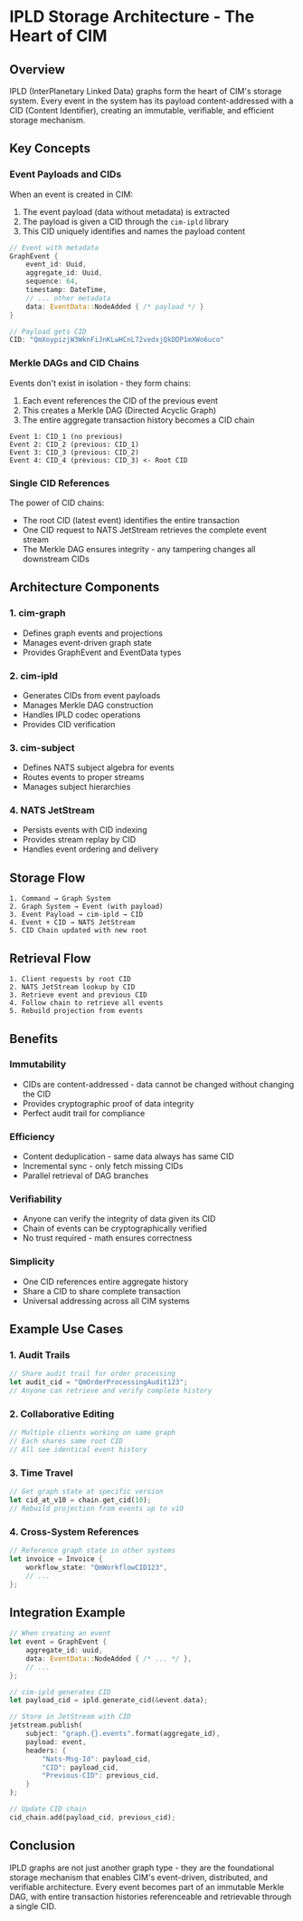 # IPLD Storage Architecture - The Heart of CIM

## Overview

IPLD (InterPlanetary Linked Data) graphs form the heart of CIM's storage system. Every event in the system has its payload content-addressed with a CID (Content Identifier), creating an immutable, verifiable, and efficient storage mechanism.

## Key Concepts

### Event Payloads and CIDs

When an event is created in CIM:
1. The event payload (data without metadata) is extracted
2. The payload is given a CID through the `cim-ipld` library
3. This CID uniquely identifies and names the payload content

```rust
// Event with metadata
GraphEvent {
    event_id: Uuid,
    aggregate_id: Uuid,
    sequence: 64,
    timestamp: DateTime,
    // ... other metadata
    data: EventData::NodeAdded { /* payload */ }
}

// Payload gets CID
CID: "QmXoypizjW3WknFiJnKLwHCnL72vedxjQkDDP1mXWo6uco"
```

### Merkle DAGs and CID Chains

Events don't exist in isolation - they form chains:
1. Each event references the CID of the previous event
2. This creates a Merkle DAG (Directed Acyclic Graph)
3. The entire aggregate transaction history becomes a CID chain

```
Event 1: CID_1 (no previous)
Event 2: CID_2 (previous: CID_1)
Event 3: CID_3 (previous: CID_2)
Event 4: CID_4 (previous: CID_3) <- Root CID
```

### Single CID References

The power of CID chains:
- The root CID (latest event) identifies the entire transaction
- One CID request to NATS JetStream retrieves the complete event stream
- The Merkle DAG ensures integrity - any tampering changes all downstream CIDs

## Architecture Components

### 1. cim-graph
- Defines graph events and projections
- Manages event-driven graph state
- Provides GraphEvent and EventData types

### 2. cim-ipld
- Generates CIDs from event payloads
- Manages Merkle DAG construction
- Handles IPLD codec operations
- Provides CID verification

### 3. cim-subject
- Defines NATS subject algebra for events
- Routes events to proper streams
- Manages subject hierarchies

### 4. NATS JetStream
- Persists events with CID indexing
- Provides stream replay by CID
- Handles event ordering and delivery

## Storage Flow

```
1. Command → Graph System
2. Graph System → Event (with payload)
3. Event Payload → cim-ipld → CID
4. Event + CID → NATS JetStream
5. CID Chain updated with new root
```

## Retrieval Flow

```
1. Client requests by root CID
2. NATS JetStream lookup by CID
3. Retrieve event and previous CID
4. Follow chain to retrieve all events
5. Rebuild projection from events
```

## Benefits

### Immutability
- CIDs are content-addressed - data cannot be changed without changing the CID
- Provides cryptographic proof of data integrity
- Perfect audit trail for compliance

### Efficiency
- Content deduplication - same data always has same CID
- Incremental sync - only fetch missing CIDs
- Parallel retrieval of DAG branches

### Verifiability
- Anyone can verify the integrity of data given its CID
- Chain of events can be cryptographically verified
- No trust required - math ensures correctness

### Simplicity
- One CID references entire aggregate history
- Share a CID to share complete transaction
- Universal addressing across all CIM systems

## Example Use Cases

### 1. Audit Trails
```rust
// Share audit trail for order processing
let audit_cid = "QmOrderProcessingAudit123";
// Anyone can retrieve and verify complete history
```

### 2. Collaborative Editing
```rust
// Multiple clients working on same graph
// Each shares same root CID
// All see identical event history
```

### 3. Time Travel
```rust
// Get graph state at specific version
let cid_at_v10 = chain.get_cid(10);
// Rebuild projection from events up to v10
```

### 4. Cross-System References
```rust
// Reference graph state in other systems
let invoice = Invoice {
    workflow_state: "QmWorkflowCID123",
    // ...
};
```

## Integration Example

```rust
// When creating an event
let event = GraphEvent {
    aggregate_id: uuid,
    data: EventData::NodeAdded { /* ... */ },
    // ...
};

// cim-ipld generates CID
let payload_cid = ipld.generate_cid(&event.data);

// Store in JetStream with CID
jetstream.publish(
    subject: "graph.{}.events".format(aggregate_id),
    payload: event,
    headers: {
        "Nats-Msg-Id": payload_cid,
        "CID": payload_cid,
        "Previous-CID": previous_cid,
    }
);

// Update CID chain
cid_chain.add(payload_cid, previous_cid);
```

## Conclusion

IPLD graphs are not just another graph type - they are the foundational storage mechanism that enables CIM's event-driven, distributed, and verifiable architecture. Every event becomes part of an immutable Merkle DAG, with entire transaction histories referenceable and retrievable through a single CID.